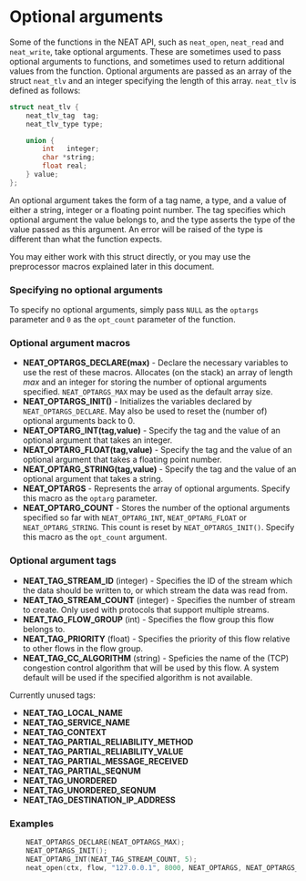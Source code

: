 # Optional arguments

Some of the functions in the NEAT API, such as `neat_open`, `neat_read` and
`neat_write`, take optional arguments. These are sometimes used to pass
optional arguments to functions, and sometimes used to return additional
values from the function. Optional arguments are passed as an array of the
struct `neat_tlv` and an integer specifying the length of this array.
`neat_tlv` is defined as follows:

```c
struct neat_tlv {
    neat_tlv_tag  tag;
    neat_tlv_type type;

    union {
        int   integer;
        char *string;
        float real;
    } value;
};
```

An optional argument takes the form of a tag name, a type, and a value of
either a string, integer or a floating point number. The tag specifies which
optional argument the value belongs to, and the type asserts the type of the
value passed as this argument. An error will be raised of the type is
different than what the function expects.

You may either work with this struct directly, or you may use the preprocessor
macros explained later in this document.

### Specifying no optional arguments

To specify no optional arguments, simply pass `NULL` as the `optargs` parameter
and `0` as the `opt_count` parameter of the function.

### Optional argument macros

- **NEAT_OPTARGS_DECLARE(max)** - Declare the necessary variables to use the
  rest of these macros. Allocates (on the stack) an array of length *max* and
  an integer for storing the number of optional arguments specified.
  `NEAT_OPTARGS_MAX` may be used as the default array size.
- **NEAT_OPTARGS_INIT()** - Initializes the variables declared by
  `NEAT_OPTARGS_DECLARE`. May also be used to reset the (number of) optional
arguments back to 0.
- **NEAT_OPTARG_INT(tag,value)** - Specify the tag and the value of an
  optional argument that takes an integer.
- **NEAT_OPTARG_FLOAT(tag,value)** - Specify the tag and the value of an
  optional argument that takes a floating point number.
- **NEAT_OPTARG_STRING(tag,value)** - Specify the tag and the value of an
  optional argument that takes a string.
- **NEAT_OPTARGS** - Represents the array of optional arguments. Specify this
  macro as the `optarg` parameter.
- **NEAT_OPTARG_COUNT** - Stores the number of the optional arguments
  specified so far with `NEAT_OPTARG_INT`, `NEAT_OPTARG_FLOAT` or
  `NEAT_OPTARG_STRING`. This count is reset by `NEAT_OPTARGS_INIT()`. Specify
  this macro as the `opt_count` argument.

### Optional argument tags

- **NEAT_TAG_STREAM_ID** (integer) - Specifies the ID of the stream which the data should
  be written to, or which stream the data was read from.
- **NEAT_TAG_STREAM_COUNT** (integer) - Specifies the number of stream to create. Only used
  with protocols that support multiple streams.
- **NEAT_TAG_FLOW_GROUP** (int) - Specifies the flow group this flow belongs to.
- **NEAT_TAG_PRIORITY** (float) - Specifies the priority of this flow relative to other
  flows in the flow group.
- **NEAT_TAG_CC_ALGORITHM** (string) - Speficies the name of the (TCP) congestion control
  algorithm that will be used by this flow. A system default will be used if the specified
  algorithm is not available.

Currently unused tags:
- **NEAT_TAG_LOCAL_NAME**
- **NEAT_TAG_SERVICE_NAME**
- **NEAT_TAG_CONTEXT**
- **NEAT_TAG_PARTIAL_RELIABILITY_METHOD**
- **NEAT_TAG_PARTIAL_RELIABILITY_VALUE**
- **NEAT_TAG_PARTIAL_MESSAGE_RECEIVED**
- **NEAT_TAG_PARTIAL_SEQNUM**
- **NEAT_TAG_UNORDERED**
- **NEAT_TAG_UNORDERED_SEQNUM**
- **NEAT_TAG_DESTINATION_IP_ADDRESS**

### Examples

```c
    NEAT_OPTARGS_DECLARE(NEAT_OPTARGS_MAX);
    NEAT_OPTARGS_INIT();
    NEAT_OPTARG_INT(NEAT_TAG_STREAM_COUNT, 5);
    neat_open(ctx, flow, "127.0.0.1", 8000, NEAT_OPTARGS, NEAT_OPTARGS_COUNT);
```
